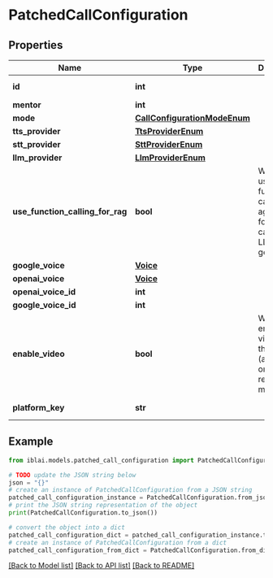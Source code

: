 # PatchedCallConfiguration


## Properties

Name | Type | Description | Notes
------------ | ------------- | ------------- | -------------
**id** | **int** |  | [optional] [readonly] 
**mentor** | **int** |  | [optional] 
**mode** | [**CallConfigurationModeEnum**](CallConfigurationModeEnum.md) |  | [optional] 
**tts_provider** | [**TtsProviderEnum**](TtsProviderEnum.md) |  | [optional] 
**stt_provider** | [**SttProviderEnum**](SttProviderEnum.md) |  | [optional] 
**llm_provider** | [**LlmProviderEnum**](LlmProviderEnum.md) |  | [optional] 
**use_function_calling_for_rag** | **bool** | Whether to use function calls in the agent or force RAG calls before LLM generation | [optional] 
**google_voice** | [**Voice**](Voice.md) |  | [optional] 
**openai_voice** | [**Voice**](Voice.md) |  | [optional] 
**openai_voice_id** | **int** |  | [optional] 
**google_voice_id** | **int** |  | [optional] 
**enable_video** | **bool** | Whether to enable video for the call. (applicable only for realtime mode) | [optional] 
**platform_key** | **str** |  | [optional] [readonly] 

## Example

```python
from iblai.models.patched_call_configuration import PatchedCallConfiguration

# TODO update the JSON string below
json = "{}"
# create an instance of PatchedCallConfiguration from a JSON string
patched_call_configuration_instance = PatchedCallConfiguration.from_json(json)
# print the JSON string representation of the object
print(PatchedCallConfiguration.to_json())

# convert the object into a dict
patched_call_configuration_dict = patched_call_configuration_instance.to_dict()
# create an instance of PatchedCallConfiguration from a dict
patched_call_configuration_from_dict = PatchedCallConfiguration.from_dict(patched_call_configuration_dict)
```
[[Back to Model list]](../README.md#documentation-for-models) [[Back to API list]](../README.md#documentation-for-api-endpoints) [[Back to README]](../README.md)


